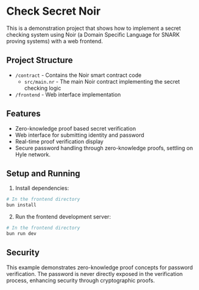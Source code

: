 # Check Secret Noir

This is a demonstration project that shows how to implement a secret checking system using Noir (a Domain Specific Language for SNARK proving systems) with a web frontend.

## Project Structure

- `/contract` - Contains the Noir smart contract code
  - `src/main.nr` - The main Noir contract implementing the secret checking logic
- `/frontend` - Web interface implementation

## Features

- Zero-knowledge proof based secret verification
- Web interface for submitting identity and password
- Real-time proof verification display
- Secure password handling through zero-knowledge proofs, settling on Hyle network.

## Setup and Running

1. Install dependencies:
```bash
# In the frontend directory
bun install
```

2. Run the frontend development server:
```bash
# In the frontend directory
bun run dev
```

## Security

This example demonstrates zero-knowledge proof concepts for password verification. The password is never directly exposed in the verification process, enhancing security through cryptographic proofs.

